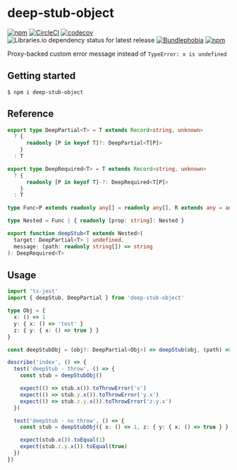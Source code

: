 # deep-stub-object

[![npm](https://img.shields.io/npm/v/deep-stub-object)](https://npm.im/deep-stub-object)
[![CircleCI](https://circleci.com/gh/iyegoroff/deep-stub-object.svg?style=svg)](https://circleci.com/gh/iyegoroff/deep-stub-object)
[![codecov](https://codecov.io/gh/iyegoroff/deep-stub-object/branch/main/graph/badge.svg?t=1520230083925)](https://codecov.io/gh/iyegoroff/deep-stub-object)
![Libraries.io dependency status for latest release](https://img.shields.io/librariesio/release/npm/deep-stub-object)
[![Bundlephobia](https://badgen.net/bundlephobia/minzip/deep-stub-object?label=min+gzip)](https://bundlephobia.com/package/deep-stub-object)
[![npm](https://img.shields.io/npm/l/deep-stub-object.svg?t=1495378566925)](https://www.npmjs.com/package/deep-stub-object)

Proxy-backed custom error message instead of `TypeError: x is undefined`

## Getting started

`$ npm i deep-stub-object`

## Reference

```typescript
export type DeepPartial<T> = T extends Record<string, unknown>
  ? {
      readonly [P in keyof T]?: DeepPartial<T[P]>
    }
  : T

export type DeepRequired<T> = T extends Record<string, unknown>
  ? {
      readonly [P in keyof T]-?: DeepRequired<T[P]>
    }
  : T

type Func<P extends readonly any[] = readonly any[], R extends any = any> = (...args: P) => R

type Nested = Func | { readonly [prop: string]: Nested }

export function deepStub<T extends Nested>(
  target: DeepPartial<T> | undefined,
  message: (path: readonly string[]) => string
): DeepRequired<T>
```

## Usage

```typescript
import 'ts-jest'
import { deepStub, DeepPartial } from 'deep-stub-object'

type Obj = {
  x: () => 1
  y: { x: () => 'test' }
  z: { y: { x: () => true } }
}

const deepStubObj = (obj?: DeepPartial<Obj>) => deepStub(obj, (path) => path.join('.'))

describe('index', () => {
  test('deepStub - throw', () => {
    const stub = deepStubObj()

    expect(() => stub.x()).toThrowError('x')
    expect(() => stub.y.x()).toThrowError('y.x')
    expect(() => stub.z.y.x()).toThrowError('z.y.x')
  })

  test('deepStub - no throw', () => {
    const stub = deepStubObj({ x: () => 1, z: { y: { x: () => true } } })

    expect(stub.x()).toEqual(1)
    expect(stub.z.y.x()).toEqual(true)
  })
})
```

